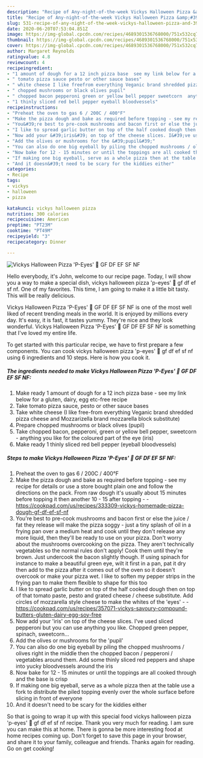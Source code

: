 ```yaml
---
description: "Recipe of Any-night-of-the-week Vickys Halloween Pizza &amp;#39;P-Eyes&amp;#39; 👀 GF DF EF SF NF"
title: "Recipe of Any-night-of-the-week Vickys Halloween Pizza &amp;#39;P-Eyes&amp;#39; 👀 GF DF EF SF NF"
slug: 531-recipe-of-any-night-of-the-week-vickys-halloween-pizza-and-39-p-eyes-and-39-gf-df-ef-sf-nf
date: 2020-06-20T07:53:04.851Z
image: https://img-global.cpcdn.com/recipes/4689301536768000/751x532cq70/vickys-halloween-pizza-p-eyes-👀-gf-df-ef-sf-nf-recipe-main-photo.jpg
thumbnail: https://img-global.cpcdn.com/recipes/4689301536768000/751x532cq70/vickys-halloween-pizza-p-eyes-👀-gf-df-ef-sf-nf-recipe-main-photo.jpg
cover: https://img-global.cpcdn.com/recipes/4689301536768000/751x532cq70/vickys-halloween-pizza-p-eyes-👀-gf-df-ef-sf-nf-recipe-main-photo.jpg
author: Margaret Reynolds
ratingvalue: 4.8
reviewcount: 4
recipeingredient:
- "1 amount of dough for a 12 inch pizza base  see my link below for a gluten dairy egg etcfree recipe"
- " tomato pizza sauce pesto or other sauce bases"
- " white cheese I like freefrom everything Veganic brand shredded pizza cheese and Mozzarizella brand mozzarella block substitute"
- " chopped mushrooms or black olives pupil"
- " chopped bacon pepperoni green or yellow bell pepper sweetcorn  anything you like for the coloured part of the eye iris"
- "1 thinly sliced red bell pepper eyeball bloodvessels"
recipeinstructions:
- "Preheat the oven to gas 6 / 200C / 400°F"
- "Make the pizza dough and bake as required before topping - see my recipe for details or use a store bought plain one and follow the directions on the pack. From raw dough it&#39;s usually about 15 minutes before topping it then another 10 - 15 after topping  https://cookpad.com/us/recipes/333309-vickys-homemade-pizza-dough-gf-df-ef-sf-nf"
- "You&#39;re best to pre-cook mushrooms and bacon first or else the juice / fat they release will make the pizza soggy - just a tiny splash of oil in a frying pan over a medium heat and cook until they don&#39;t release any more liquid, then they&#39;ll be ready to use on your pizza. Don&#39;t worry about the mushrooms overcooking on the pizza. They aren&#39;t technically vegetables so the normal rules don&#39;t apply! Cook them until they&#39;re brown. Just undercook the bacon slightly though. If using spinach for instance to make a beautiful green eye, wilt it first in a pan, pat it dry then add to the pizza after it comes out of the oven so it doesn&#39;t overcook or make your pizza wet. I like to soften my pepper strips in the frying pan to make them flexible to shape for this too"
- "I like to spread garlic butter on top of the half cooked dough then on top of that tomato paste, pesto and grated cheese / cheese substitute. Add circles of mozzarella style cheese to make the whites of the &#39;eyes&#39;  https://cookpad.com/us/recipes/357071-vickys-savoury-compound-butters-gluten-dairy-egg-soy-free"
- "Now add your &#39;iris&#39; on top of the cheese slices. I&#39;ve used sliced pepperoni but you can use anything you like. Chopped green pepper, spinach, sweetcorn..."
- "Add the olives or mushrooms for the &#39;pupil&#39;"
- "You can also do one big eyeball by piling the chopped mushrooms / olives right in the middle then the chopped bacon / pepperoni / vegetables around them. Add some thinly sliced red peppers and shape into yucky bloodvessels around the iris"
- "Now bake for 12 - 15 minutes or until the toppings are all cooked through and the base is crisp"
- "If making one big eyeball, serve as a whole pizza then at the table use a fork to distribute the piled topping evenly over the whole surface before slicing in front of everyone"
- "And it doesn&#39;t need to be scary for the kiddies either"
categories:
- Recipe
tags:
- vickys
- halloween
- pizza

katakunci: vickys halloween pizza 
nutrition: 300 calories
recipecuisine: American
preptime: "PT23M"
cooktime: "PT49M"
recipeyield: "3"
recipecategory: Dinner

---
```



![Vickys Halloween Pizza &#39;P-Eyes&#39; 👀 GF DF EF SF NF](https://img-global.cpcdn.com/recipes/4689301536768000/751x532cq70/vickys-halloween-pizza-p-eyes-👀-gf-df-ef-sf-nf-recipe-main-photo.jpg)

Hello everybody, it's John, welcome to our recipe page. Today, I will show you a way to make a special dish, vickys halloween pizza &#39;p-eyes&#39; 👀 gf df ef sf nf. One of my favorites. This time, I am going to make it a little bit tasty. This will be really delicious.

Vickys Halloween Pizza &#39;P-Eyes&#39; 👀 GF DF EF SF NF is one of the most well liked of recent trending meals in the world. It is enjoyed by millions every day. It's easy, it is fast, it tastes yummy. They're nice and they look wonderful. Vickys Halloween Pizza &#39;P-Eyes&#39; 👀 GF DF EF SF NF is something that I've loved my entire life.




To get started with this particular recipe, we have to first prepare a few components. You can cook vickys halloween pizza &#39;p-eyes&#39; 👀 gf df ef sf nf using 6 ingredients and 10 steps. Here is how you cook it.

<!--inarticleads1-->

##### The ingredients needed to make Vickys Halloween Pizza &#39;P-Eyes&#39; 👀 GF DF EF SF NF:

1. Make ready 1 amount of dough for a 12 inch pizza base - see my link below for a gluten, dairy, egg etc-free recipe
1. Take  tomato pizza sauce, pesto or other sauce bases
1. Take  white cheese (I like free-from everything Veganic brand shredded pizza cheese and Mozzarizella brand mozzarella block substitute)
1. Prepare  chopped mushrooms or black olives (pupil)
1. Take  chopped bacon, pepperoni, green or yellow bell pepper, sweetcorn - anything you like for the coloured part of the eye (iris)
1. Make ready 1 thinly sliced red bell pepper (eyeball bloodvessels)




<!--inarticleads2-->

##### Steps to make Vickys Halloween Pizza &#39;P-Eyes&#39; 👀 GF DF EF SF NF:

1. Preheat the oven to gas 6 / 200C / 400°F
1. Make the pizza dough and bake as required before topping - see my recipe for details or use a store bought plain one and follow the directions on the pack. From raw dough it&#39;s usually about 15 minutes before topping it then another 10 - 15 after topping -  - https://cookpad.com/us/recipes/333309-vickys-homemade-pizza-dough-gf-df-ef-sf-nf
1. You&#39;re best to pre-cook mushrooms and bacon first or else the juice / fat they release will make the pizza soggy - just a tiny splash of oil in a frying pan over a medium heat and cook until they don&#39;t release any more liquid, then they&#39;ll be ready to use on your pizza. Don&#39;t worry about the mushrooms overcooking on the pizza. They aren&#39;t technically vegetables so the normal rules don&#39;t apply! Cook them until they&#39;re brown. Just undercook the bacon slightly though. If using spinach for instance to make a beautiful green eye, wilt it first in a pan, pat it dry then add to the pizza after it comes out of the oven so it doesn&#39;t overcook or make your pizza wet. I like to soften my pepper strips in the frying pan to make them flexible to shape for this too
1. I like to spread garlic butter on top of the half cooked dough then on top of that tomato paste, pesto and grated cheese / cheese substitute. Add circles of mozzarella style cheese to make the whites of the &#39;eyes&#39; -  - https://cookpad.com/us/recipes/357071-vickys-savoury-compound-butters-gluten-dairy-egg-soy-free
1. Now add your &#39;iris&#39; on top of the cheese slices. I&#39;ve used sliced pepperoni but you can use anything you like. Chopped green pepper, spinach, sweetcorn...
1. Add the olives or mushrooms for the &#39;pupil&#39;
1. You can also do one big eyeball by piling the chopped mushrooms / olives right in the middle then the chopped bacon / pepperoni / vegetables around them. Add some thinly sliced red peppers and shape into yucky bloodvessels around the iris
1. Now bake for 12 - 15 minutes or until the toppings are all cooked through and the base is crisp
1. If making one big eyeball, serve as a whole pizza then at the table use a fork to distribute the piled topping evenly over the whole surface before slicing in front of everyone
1. And it doesn&#39;t need to be scary for the kiddies either




So that is going to wrap it up with this special food vickys halloween pizza &#39;p-eyes&#39; 👀 gf df ef sf nf recipe. Thank you very much for reading. I am sure you can make this at home. There is gonna be more interesting food at home recipes coming up. Don't forget to save this page in your browser, and share it to your family, colleague and friends. Thanks again for reading. Go on get cooking!
